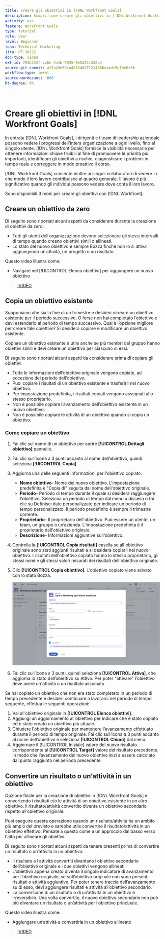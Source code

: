 ```yaml
---
title: Creare gli obiettivi in [!DNL Workfront Goals]
description: Scopri come creare gli obiettivi in [!DNL Workfront Goals] utilizzando tre opzioni diverse.
activity: use
feature: Workfront Goals
type: Tutorial
role: User
level: Beginner
team: Technical Marketing
jira: KT-10122
doc-type: video
exl-id: 784b353f-cc6b-4a4b-9935-9e5d25c532b4
source-git-commit: a25a49e59ca483246271214886ea4dc9c10e8d66
workflow-type: tm+mt
source-wordcount: '886'
ht-degree: 0%

---
```


# Creare gli obiettivi in [!DNL Workfront Goals]

In entrata [!DNL Workfront Goals], i dirigenti e i team di leadership aziendale possono vedere i progressi dell&#39;intera organizzazione a ogni livello, fino al singolo utente. [!DNL Workfront Goals] fornisce la visibilità necessaria per ottenere informazioni chiave fruibili al fine di promuovere le priorità più importanti, identificare gli obiettivi a rischio, diagnosticare i problemi in tempo reale e correggere in modo proattivo il corso.

[!DNL Workfront Goals] consente inoltre ai singoli collaboratori di vedere in che modo il loro lavoro contribuisce al quadro generale. Il lavoro è più significativo quando gli individui possono vedere dove conta il loro lavoro.

Sono disponibili 3 modi per creare gli obiettivi con [!DNL Workfront]:

## Creare un obiettivo da zero

Di seguito sono riportati alcuni aspetti da considerare durante la creazione di obiettivi da zero:

* Tutti gli utenti dell’organizzazione devono selezionare gli stessi intervalli di tempo quando creano obiettivi simili o allineati.
* Lo stato del nuovo obiettivo è sempre Bozza finché non lo si attiva aggiungendo un’attività, un progetto o un risultato.

Questo video illustra come:

* Navigare nel [!UICONTROL Elenco obiettivi] per aggiungere un nuovo obiettivo

>[!VIDEO](https://video.tv.adobe.com/v/335191/?quality=12&learn=on)

## Copia un obiettivo esistente

Supponiamo che sia la fine di un trimestre e desideri ricreare un obiettivo esistente per il periodo successivo. O forse non hai completato l’obiettivo e devi estenderlo al periodo di tempo successivo. Qual è l’opzione migliore per creare tale obiettivo? Si desidera copiare e modificare un obiettivo esistente.

Copiare un obiettivo esistente è utile anche se più membri del gruppo hanno obiettivi simili e devi creare un obiettivo per ciascuno di essi.

Di seguito sono riportati alcuni aspetti da considerare prima di copiare gli obiettivi:

* Tutte le informazioni dell’obiettivo originale vengono copiate, ad eccezione del periodo dell’obiettivo.
* Puoi copiare i risultati di un obiettivo esistente e trasferirli nel nuovo obiettivo.
* Per impostazione predefinita, i risultati copiati vengono assegnati allo stesso proprietario.
* Non è possibile copiare l’avanzamento dell’obiettivo esistente in un nuovo obiettivo.
* Non è possibile copiare le attività di un obiettivo quando si copia un obiettivo.

### Come copiare un obiettivo

1. Fai clic sul nome di un obiettivo per aprire **[!UICONTROL Dettagli obiettivo]** pannello.
1. Fai clic sull’icona a 3 punti accanto al nome dell’obiettivo, quindi seleziona **[!UICONTROL Copia]**.
1. Aggiorna una delle seguenti informazioni per l&#39;obiettivo copiato:
   * **Nome obiettivo**- Nome del nuovo obiettivo. L&#39;impostazione predefinita è &quot;Copia di&quot; seguita dal nome dell&#39;obiettivo originale.
   * **Periodo**- Periodo di tempo durante il quale si desidera raggiungere l&#39;obiettivo. Seleziona un periodo di tempo dal menu a discesa o fai clic su Definisci date personalizzate per indicare un periodo di tempo personalizzato. Il periodo predefinito è sempre il trimestre corrente.
   * **Proprietario**- Il proprietario dell&#39;obiettivo. Può essere un utente, un team, un gruppo o un’azienda. L&#39;impostazione predefinita è il proprietario dell&#39;obiettivo originale.
   * **Descrizione**- Informazioni aggiuntive sull&#39;obiettivo.

1. Controlla la **[!UICONTROL Copia risultati]** casella se all&#39;obiettivo originale sono stati aggiunti risultati e si desidera copiarli nel nuovo obiettivo. I risultati dell&#39;obiettivo copiato hanno lo stesso proprietario, gli stessi nomi e gli stessi valori misurati dei risultati dell&#39;obiettivo originale.

1. Clic **[!UICONTROL Copia obiettivo]**. L&#39;obiettivo copiato viene salvato con lo stato Bozza.

   ![Un&#39;immagine del [!UICONTROL Dettagli obiettivo] pannello in [!DNL Workfront Goals] con [!UICONTROL Copia] opzione](assets/03-workfront-goals-copy-a-goal.png)

1. Fai clic sull’icona a 3 punti, quindi seleziona  **[!UICONTROL Attiva]**, che aggiorna lo stato dell’obiettivo su Attivo. Per poter &quot;attivare&quot; l&#39;obiettivo deve avere un&#39;attività o un risultato associato.

Se hai copiato un obiettivo che non era stato completato in un periodo di tempo precedente e desideri continuare a lavorarci nel periodo di tempo seguente, effettua le seguenti operazioni:

1. Vai all’obiettivo originale in **[!UICONTROL Elenco obiettivi]**.
1. Aggiungi un aggiornamento all’obiettivo per indicare che è stato copiato ed è stato creato un obiettivo più attuale.
1. Chiudere l&#39;obiettivo originale per mantenere l&#39;avanzamento effettuato durante il periodo di tempo originale. Fai clic sull’icona a 3 punti accanto al nome dell’obiettivo e seleziona **[!UICONTROL Chiudi]** dal menu.
1. Aggiornare il [!UICONTROL Iniziale] valore del nuovo risultato corrispondente al **[!UICONTROL Target]** valore del risultato precedente, in modo che l’avanzamento del nuovo obiettivo inizi a essere calcolato dal punto raggiunto nel periodo precedente.

## Convertire un risultato o un’attività in un obiettivo

Opzione finale per la creazione di obiettivi in [!DNL Workfront Goals] è convertendo i risultati e/o le attività di un obiettivo esistente in un altro obiettivo. Il risultato/attività convertito diventa un obiettivo secondario rispetto all’obiettivo originale.

Puoi eseguire questa operazione quando un risultato/attività ha un ambito più ampio del previsto e sarebbe utile convertire il risultato/attività in un obiettivo effettivo. Pensate a questo come a un approccio dal basso verso l&#39;alto per allineare gli obiettivi.

Di seguito sono riportati alcuni aspetti da tenere presenti prima di convertire un risultato o un’attività in un obiettivo:

* Il risultato o l’attività convertiti diventano l’obiettivo secondario dell’obiettivo originale e i due obiettivi vengono allineati.
* L’obiettivo appena creato diventa il singolo indicatore di avanzamento per l’obiettivo originale, se sull’obiettivo originale non sono presenti risultati o attività aggiuntive. Per poter tenere traccia dell’avanzamento su di esso, devi aggiungere risultati e attività all’obiettivo secondario.
* La conversione di un risultato o di un’attività in un obiettivo è irreversibile. Una volta convertito, il nuovo obiettivo secondario non può più diventare un risultato o un’attività per l’obiettivo principale.

Questo video illustra come:

* Aggiungere un’attività e convertirla in un obiettivo allineato

>[!VIDEO](https://video.tv.adobe.com/v/335192/?quality=12&learn=on)


